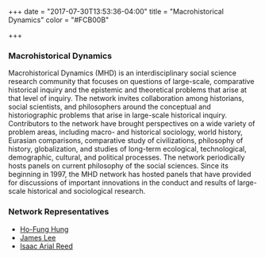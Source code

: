 +++
date = "2017-07-30T13:53:36-04:00"
title = "Macrohistorical Dynamics"
color = "#FCB00B"

+++

### Macrohistorical Dynamics

Macrohistorical Dynamics (MHD) is an interdisciplinary social science research community that focuses on questions of large-scale, comparative historical inquiry and the epistemic and theoretical problems that arise at that level of inquiry. The network invites collaboration among historians, social scientists, and philosophers around the conceptual and historiographic problems that arise in large-scale historical inquiry. Contributors to the network have brought perspectives on a wide variety of problem areas, including macro- and historical sociology, world history, Eurasian comparisons, comparative study of civilizations, philosophy of history, globalization, and studies of long-term ecological, technological, demographic, cultural, and political processes. The network periodically hosts panels on current philosophy of the social sciences. Since its beginning in 1997, the MHD network has hosted panels that have provided for discussions of important innovations in the conduct and results of large-scale historical and sociological research.

### Network Representatives

- [Ho-Fung Hung](mailto:hofung@jhu.edu)
- [James Lee](mailto:jqljzl@gmail.com)
- [Isaac Arial Reed](mailto:iar2c@virginia.edu)

